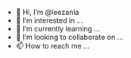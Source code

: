 - 👋 Hi, I’m @leezanla
- 👀 I’m interested in ...
- 🌱 I’m currently learning ...
- 💞️ I’m looking to collaborate on ...
- 📫 How to reach me ...

<!---
leezanla/leezanla is a ✨ special ✨ repository because its `README.md` (this file) appears on your GitHub profile.
You can click the Preview link to take a look at your changes.
--->
